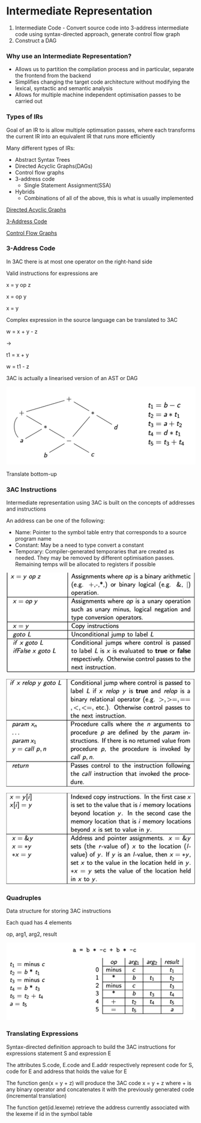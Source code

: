 # Intermediate Representation

1. Intermediate Code - Convert source code into 3-address intermediate code using syntax-directed approach, generate control flow graph
2. Construct a DAG

### Why use an Intermediate Representation?

- Allows us to partition the compilation process and in particular, separate the frontend from the backend
- Simplifies changing the target code architecture without modifying the lexical, syntactic and semantic analysis
- Allows for multiple machine independent optimisation passes to be carried out

### Types of IRs

Goal of an IR to is allow multiple optimsation passes, where each transforms the current IR into an equivalent IR that runs more efficiently

Many different types of IRs:

- Abstract Syntax Trees
- Directed Acyclic Graphs(DAGs)
- Control flow graphs
- 3-address code
    - Single Statement Assignment(SSA)
- Hybrids
    - Combinations of all of the above, this is what is usually implemented

[Directed Acyclic Graphs](Intermediate%20Representation%20fd3eac37be17482890ada101a5847742/Directed%20Acyclic%20Graphs%2075f6d0f1775447668f37f2851df932be.md)

[3-Address Code](Intermediate%20Representation%20fd3eac37be17482890ada101a5847742/3-Address%20Code%200a59d2f39ab84e7a9b9298d94c9a69d6.md)

[Control Flow Graphs](Intermediate%20Representation%20fd3eac37be17482890ada101a5847742/Control%20Flow%20Graphs%20d33946ed0af04630b72c5808154b6202.md)

### 3-Address Code

In 3AC there is at most one operator on the right-hand side

Valid instructions for expressions are

x = y op z

x = op y

x = y

Complex expression in the source language can be translated to 3AC

w = x + y - z

→

t1 = x + y

w = t1 - z

3AC is actually a linearised version of an AST or DAG

![Translate bottom-up](Intermediate%20Representation%20fd3eac37be17482890ada101a5847742/Untitled.png)

Translate bottom-up

### 3AC Instructions

Intermediate representation using 3AC is built on the concepts of addresses and instructions

An address can be one of the following:

- Name: Pointer to the symbol table entry that corresponds to a source program name
- Constant: May be a need to type convert a constant
- Temporary: Compiler-generated temporaries that are created as needed. They may be removed by different optimisation passes. Remaining temps will be allocated to registers if possible

![Untitled](Intermediate%20Representation%20fd3eac37be17482890ada101a5847742/Untitled%201.png)

![Untitled](Intermediate%20Representation%20fd3eac37be17482890ada101a5847742/Untitled%202.png)

![Untitled](Intermediate%20Representation%20fd3eac37be17482890ada101a5847742/Untitled%203.png)

### Quadruples

Data structure for storing 3AC instructions

Each quad has 4 elements

op, arg1, arg2, result

![Untitled](Intermediate%20Representation%20fd3eac37be17482890ada101a5847742/Untitled%204.png)

### Translating Expressions

Syntax-directed definition approach to build the 3AC instructions for expressions statement S and expression E

The attributes S.code, E.code and E.addr respectively represent code for S, code for E and address that holds the value for E

The function gen(x = y + z) will produce the 3AC code x = y + z where + is any binary operator and concatenates it with the previously generated code (incremental translation)

The function get(id.lexeme) retrieve the address currently associated with the lexeme if id in the symbol table